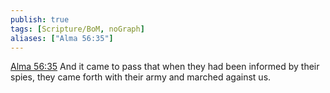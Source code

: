 ```yaml
---
publish: true
tags: [Scripture/BoM, noGraph]
aliases: ["Alma 56:35"]
---
```

[Alma 56:35](https://churchofjesuschrist.org/study/scriptures/bofm/alma/56?lang=eng&id=p35#p35) And it came to pass that when they had been informed by their spies, they came forth with their army and marched against us.
